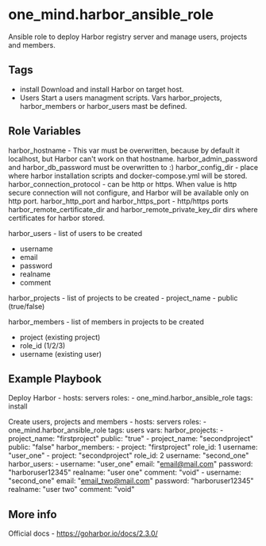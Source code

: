 one_mind.harbor_ansible_role
=========

Ansible role to deploy Harbor registry server and manage users, projects and members.


Tags
--------------
- install
  Download and install Harbor on target host.
- Users
  Start a users managment scripts. Vars harbor_projects, harbor_members or harbor_users mast be defined.

Role Variables
--------------
harbor_hostname - This var must be overwritten, because by default it localhost, but Harbor can't work on that hostname.
harbor_admin_password and harbor_db_password must be overwritten to :)
harbor_config_dir - place where harbor installation scripts and docker-compose.yml will be stored.
harbor_connection_protocol - can be http or https. When value is http secure connection will not configure, and Harbor will be available only on http port.
harbor_http_port and harbor_https_port - http/https ports
harbor_remote_certificate_dir and harbor_remote_private_key_dir dirs where certificates for harbor stored.

harbor_users - list of users to be created
   - username
   - email
   - password
   - realname
   - comment

harbor_projects - list of projects to be created
    - project_name 
    - public (true/false)
    
harbor_members - list of members in projects to be created
   - project (existing project)
   - role_id (1/2/3)
   - username (existing user)


Example Playbook
----------------
Deploy Harbor
    - hosts: servers
      roles:
         - one_mind.harbor_ansible_role
       tags: install
       
Create users, projects and members
    - hosts: servers
      roles:
         - one_mind.harbor_ansible_role
       tags: users
       vars:
         harbor_projects:
           - project_name: "firstproject"
             public: "true"
           - project_name: "secondproject"
             public: "false"
         harbor_members: 
           - project: "firstproject"
             role_id: 1
             username: "user_one"
           - project: "secondproject"
             role_id: 2
             username: "second_one"
         harbor_users:
           - username: "user_one"
             email: "email@mail.com"
             password: "harboruser12345"
             realname: "user one"
             comment: "void"
           - username: "second_one"
             email: "email_two@mail.com"
             password: "harboruser12345"
             realname: "user two"
             comment: "void"

More info
----------------
Official docs - https://goharbor.io/docs/2.3.0/
